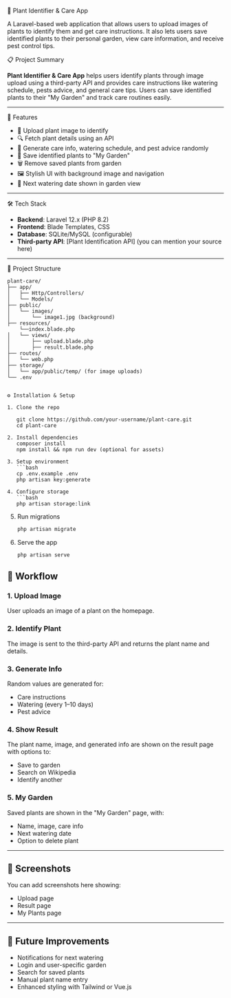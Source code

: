 🌿 Plant Identifier & Care App

A Laravel-based web application that allows users to upload images of plants to identify them and get care instructions. It also lets users save identified plants to their personal garden, view care information, and receive pest control tips.


📋 Project Summary

**Plant Identifier & Care App** helps users identify plants through image upload using a third-party API and provides care instructions like watering schedule, pests advice, and general care tips. Users can save identified plants to their "My Garden" and track care routines easily.

---

🚀 Features

- 🌱 Upload plant image to identify
- 🔍 Fetch plant details using an API
- 📝 Generate care info, watering schedule, and pest advice randomly
- 📂 Save identified plants to "My Garden"
- 🗑️ Remove saved plants from garden
- 🖼️ Stylish UI with background image and navigation
- 📅 Next watering date shown in garden view

---

🛠️ Tech Stack

- **Backend**: Laravel 12.x (PHP 8.2)
- **Frontend**: Blade Templates, CSS
- **Database**: SQLite/MySQL (configurable)
- **Third-party API**: [Plant Identification API] (you can mention your source here)

---

🧱 Project Structure

```
plant-care/
├── app/
│   ├── Http/Controllers/
│   └── Models/
├── public/
│   └── images/
│       └── image1.jpg (background)
├── resources/
    └──index.blade.php
│   └── views/
│       ├── upload.blade.php
│       ├── result.blade.php
├── routes/
│   └── web.php
├── storage/
│   └── app/public/temp/ (for image uploads)
└── .env


⚙️ Installation & Setup

1. Clone the repo

   git clone https://github.com/your-username/plant-care.git
   cd plant-care

2. Install dependencies
   composer install
   npm install && npm run dev (optional for assets)

3. Setup environment
   ```bash
   cp .env.example .env
   php artisan key:generate

4. Configure storage
   ```bash
   php artisan storage:link
   ```

5. Run migrations
   ```bash
   php artisan migrate
   ```

6. Serve the app
   ```bash
   php artisan serve
   ```


## 🔄 Workflow

### 1. Upload Image  
User uploads an image of a plant on the homepage.

### 2. Identify Plant  
The image is sent to the third-party API and returns the plant name and details.

### 3. Generate Info  
Random values are generated for:
- Care instructions
- Watering (every 1–10 days)
- Pest advice

### 4. Show Result  
The plant name, image, and generated info are shown on the result page with options to:
- Save to garden
- Search on Wikipedia
- Identify another

### 5. My Garden  
Saved plants are shown in the "My Garden" page, with:
- Name, image, care info
- Next watering date
- Option to delete plant

---

## 📸 Screenshots

You can add screenshots here showing:
- Upload page
- Result page
- My Plants page

---

## 🧠 Future Improvements

- Notifications for next watering
- Login and user-specific garden
- Search for saved plants
- Manual plant name entry
- Enhanced styling with Tailwind or Vue.js
